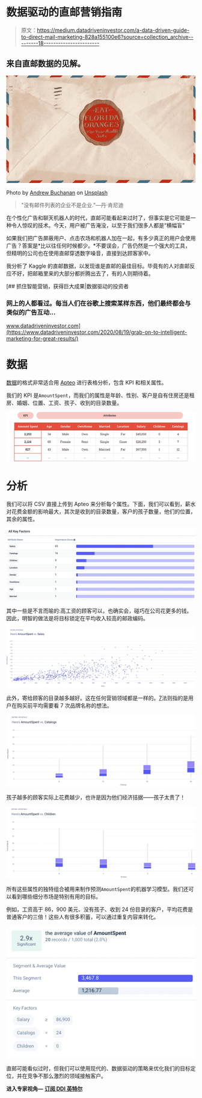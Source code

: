 # 数据驱动的直邮营销指南

> 原文：<https://medium.datadriveninvestor.com/a-data-driven-guide-to-direct-mail-marketing-828a155100e6?source=collection_archive---------18----------------------->

## 来自直邮数据的见解。

![](img/22c8e69994e94a0fa885f7a12e557128.png)

Photo by [Andrew Buchanan](https://unsplash.com/@photoart2018?utm_source=medium&utm_medium=referral) on [Unsplash](https://unsplash.com?utm_source=medium&utm_medium=referral)

> "没有邮件列表的企业不是企业."—丹·肯尼迪

在个性化广告和聊天机器人的时代，直邮可能看起来过时了，但事实是它可能是一种令人惊叹的技术。今天，用户被广告淹没，以至于我们很多人都是“横幅盲”

如果我们把广告屏蔽用户、点击农场和机器人加在一起，有多少真正的用户会使用广告？答案是*比以往任何时候都少。*不要误会，广告仍然是一个强大的工具，但精明的公司也在使用直邮穿透数字噪音，直接到达顾客家中。

我分析了 Kaggle 的直邮数据，以发现谁是直邮的最佳目标。毕竟有的人对直邮反应不好，把邮箱里来的大部分都折腾出去了，有的人则期待着。

[](https://www.datadriveninvestor.com/2020/08/19/grab-on-to-intelligent-marketing-for-great-results/) [## 抓住智能营销，获得巨大成果|数据驱动的投资者

### 网上的人都看过。每当人们在谷歌上搜索某样东西，他们最终都会与类似的广告互动…

www.datadriveninvestor.com](https://www.datadriveninvestor.com/2020/08/19/grab-on-to-intelligent-marketing-for-great-results/) 

# 数据

[数据](https://www.kaggle.com/abhikbr/direct-marketing)的格式非常适合用 [Apteo](http://apteo.co) 进行表格分析，包含 KPI 和相关属性。

我们的 KPI 是`AmountSpent`，而我们的属性是年龄、性别、客户是自有住房还是租房、婚姻、位置、工资、孩子、收到的目录数量。

![](img/596d022772bda04cb225a12962404d47.png)

# 分析

我们可以将 CSV 直接上传到 Apteo 来分析每个属性。下面，我们可以看到，薪水对花费金额的影响最大，其次是收到的目录数量，客户的孩子数量，他们的位置，其余的属性。

![](img/7336d1b2355196ff136dc2f25dcd37f2.png)

其中一些是不言而喻的:高工资的顾客可以，也确实会，碰巧在公司花更多的钱。因此，明智的做法是将目标锁定在平均收入较高的邮政编码。

![](img/10ab5e47aa66455bf80b8a41e584c9fa.png)

此外，寄给顾客的目录越多越好。这在任何营销领域都是一样的。[7](https://www.thebalancesmb.com/how-to-use-the-rule-of-7-to-radically-grow-your-business-4037683)法则指的是用户在购买前平均需要看 7 次品牌名称的想法。

![](img/9e21a78169bbd55e15e70cb9e31e427c.png)

孩子越多的顾客实际上花费越少，也许是因为他们经济拮据——孩子太贵了！

![](img/21ec76c46cd186aaa4c4d3c0e9c6feab.png)

所有这些属性的独特组合被用来制作预测`AmountSpent`的机器学习模型。我们还可以看到哪些细分市场是特别有用的目标。

例如，工资高于 86，900 美元、没有孩子、收到 24 份目录的客户，平均花费是普通客户的三倍！这些人有很多积蓄，可以通过重复内容来转化。

![](img/b1572f421706daab0ba0ff6404cf198f.png)

直邮可能看似过时，但我们可以使用现代的、数据驱动的策略来优化我们的目标定位，并在竞争不那么激烈的领域接触客户。

**进入专家视角—** [**订阅 DDI 英特尔**](https://datadriveninvestor.com/ddi-intel)